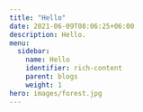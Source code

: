 ```yaml
---
title: "Hello"
date: 2021-06-09T08:06:25+06:00
description: Hello.
menu:
  sidebar:
    name: Hello
    identifier: rich-content
    parent: blogs
    weight: 1
hero: images/forest.jpg
---
```

